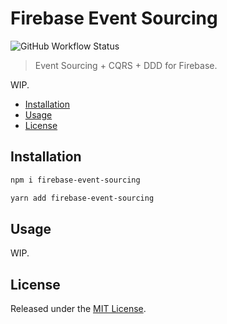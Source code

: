 # Firebase Event Sourcing

![GitHub Workflow Status](https://img.shields.io/github/workflow/status/gustavopch/firebase-event-sourcing-alt/CI?style=flat-square)

> Event Sourcing + CQRS + DDD for Firebase.

WIP.

<!-- toc -->

- [Installation](#installation)
- [Usage](#usage)
- [License](#license)

<!-- tocstop -->

## Installation

```sh
npm i firebase-event-sourcing
```

```sh
yarn add firebase-event-sourcing
```

## Usage

WIP.

## License

Released under the [MIT License](./LICENSE.md).
